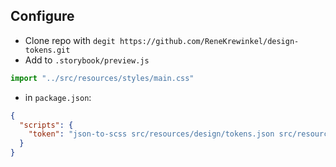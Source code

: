 
## Configure
* Clone repo with `degit https://github.com/ReneKrewinkel/design-tokens.git`
* Add to `.storybook/preview.js` 

```javascript
import "../src/resources/styles/main.css"
```
* in `package.json`:
```json
{
  "scripts": {
    "token": "json-to-scss src/resources/design/tokens.json src/resources/styles/tokens/_tokens.scss"
  }
}
```

